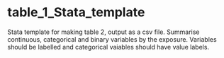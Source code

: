 # table_1_Stata_template
Stata template for making table 2, output as a csv file. Summarise continuous, categorical and binary variables by the exposure. Variables should be labelled and categorical vaiables should have value labels. 
